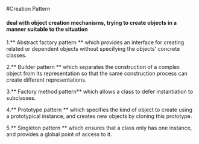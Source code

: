 #Creation Pattern
#### deal with object creation mechanisms, trying to create objects in a manner suitable to the situation
1.** Abstract factory pattern ** which provides an interface for creating related or dependent objects without specifying the objects' concrete classes.

2.** Builder pattern **  which separates the construction of a complex object from its representation so that the same construction process can create different representations.

3.**  Factory method pattern**  which allows a class to defer instantiation to subclasses.

4.** Prototype pattern **  which specifies the kind of object to create using a prototypical instance, and creates new objects by cloning this prototype.

5.** Singleton pattern **  which ensures that a class only has one instance, and provides a global point of access to it.
